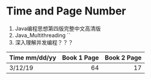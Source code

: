 # Time and Page Number

1. Java编程思想第四版完整中文高清版  
2. Java_Multithreading  ``
3. 深入理解并发编程？？？

| Time mm/dd/yy | Book 1 Page | Book 2 Page |
| :------------ | ----------: | ----------: |
| 3/12/19       |          64 |          17 |